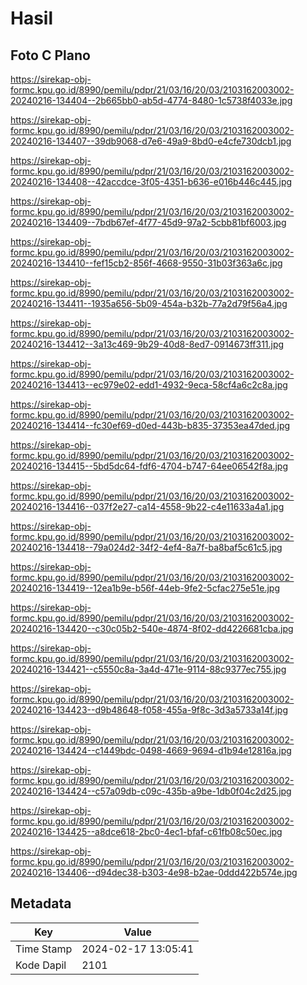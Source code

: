 # Hasil

## Foto C Plano

https://sirekap-obj-formc.kpu.go.id/8990/pemilu/pdpr/21/03/16/20/03/2103162003002-20240216-134404--2b665bb0-ab5d-4774-8480-1c5738f4033e.jpg

https://sirekap-obj-formc.kpu.go.id/8990/pemilu/pdpr/21/03/16/20/03/2103162003002-20240216-134407--39db9068-d7e6-49a9-8bd0-e4cfe730dcb1.jpg

https://sirekap-obj-formc.kpu.go.id/8990/pemilu/pdpr/21/03/16/20/03/2103162003002-20240216-134408--42accdce-3f05-4351-b636-e016b446c445.jpg

https://sirekap-obj-formc.kpu.go.id/8990/pemilu/pdpr/21/03/16/20/03/2103162003002-20240216-134409--7bdb67ef-4f77-45d9-97a2-5cbb81bf6003.jpg

https://sirekap-obj-formc.kpu.go.id/8990/pemilu/pdpr/21/03/16/20/03/2103162003002-20240216-134410--fef15cb2-856f-4668-9550-31b03f363a6c.jpg

https://sirekap-obj-formc.kpu.go.id/8990/pemilu/pdpr/21/03/16/20/03/2103162003002-20240216-134411--1935a656-5b09-454a-b32b-77a2d79f56a4.jpg

https://sirekap-obj-formc.kpu.go.id/8990/pemilu/pdpr/21/03/16/20/03/2103162003002-20240216-134412--3a13c469-9b29-40d8-8ed7-0914673ff311.jpg

https://sirekap-obj-formc.kpu.go.id/8990/pemilu/pdpr/21/03/16/20/03/2103162003002-20240216-134413--ec979e02-edd1-4932-9eca-58cf4a6c2c8a.jpg

https://sirekap-obj-formc.kpu.go.id/8990/pemilu/pdpr/21/03/16/20/03/2103162003002-20240216-134414--fc30ef69-d0ed-443b-b835-37353ea47ded.jpg

https://sirekap-obj-formc.kpu.go.id/8990/pemilu/pdpr/21/03/16/20/03/2103162003002-20240216-134415--5bd5dc64-fdf6-4704-b747-64ee06542f8a.jpg

https://sirekap-obj-formc.kpu.go.id/8990/pemilu/pdpr/21/03/16/20/03/2103162003002-20240216-134416--037f2e27-ca14-4558-9b22-c4e11633a4a1.jpg

https://sirekap-obj-formc.kpu.go.id/8990/pemilu/pdpr/21/03/16/20/03/2103162003002-20240216-134418--79a024d2-34f2-4ef4-8a7f-ba8baf5c61c5.jpg

https://sirekap-obj-formc.kpu.go.id/8990/pemilu/pdpr/21/03/16/20/03/2103162003002-20240216-134419--12ea1b9e-b56f-44eb-9fe2-5cfac275e51e.jpg

https://sirekap-obj-formc.kpu.go.id/8990/pemilu/pdpr/21/03/16/20/03/2103162003002-20240216-134420--c30c05b2-540e-4874-8f02-dd4226681cba.jpg

https://sirekap-obj-formc.kpu.go.id/8990/pemilu/pdpr/21/03/16/20/03/2103162003002-20240216-134421--c5550c8a-3a4d-471e-9114-88c9377ec755.jpg

https://sirekap-obj-formc.kpu.go.id/8990/pemilu/pdpr/21/03/16/20/03/2103162003002-20240216-134423--d9b48648-f058-455a-9f8c-3d3a5733a14f.jpg

https://sirekap-obj-formc.kpu.go.id/8990/pemilu/pdpr/21/03/16/20/03/2103162003002-20240216-134424--c1449bdc-0498-4669-9694-d1b94e12816a.jpg

https://sirekap-obj-formc.kpu.go.id/8990/pemilu/pdpr/21/03/16/20/03/2103162003002-20240216-134424--c57a09db-c09c-435b-a9be-1db0f04c2d25.jpg

https://sirekap-obj-formc.kpu.go.id/8990/pemilu/pdpr/21/03/16/20/03/2103162003002-20240216-134425--a8dce618-2bc0-4ec1-bfaf-c61fb08c50ec.jpg

https://sirekap-obj-formc.kpu.go.id/8990/pemilu/pdpr/21/03/16/20/03/2103162003002-20240216-134406--d94dec38-b303-4e98-b2ae-0ddd422b574e.jpg


## Metadata

| Key        | Value               |
| ---------- | ------------------- |
| Time Stamp | 2024-02-17 13:05:41 |
| Kode Dapil | 2101                |




